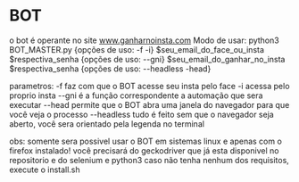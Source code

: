 # BOT
o bot é operante no site www.ganharnoinsta.com
Modo de usar:
python3 BOT_MASTER.py {opções de uso: -f -i} $seu_email_do_face_ou_insta $respectiva_senha {opções de uso: --gni} $seu_email_do_ganhar_no_insta $respectiva_senha {opções de uso: --headless -head}

parametros:
-f faz com que o BOT acesse seu insta pelo face
-i acessa pelo proprio insta
--gni é a função correspondente a automação que sera executar
--head permite que o BOT abra uma janela do navegador para que você veja o processo
--headless tudo é feito sem que o navegador seja aberto, você sera orientado pela legenda no terminal

obs: somente sera possivel usar o BOT em sistemas linux e apenas com o firefox instalado!
você precisará do geckodriver que já esta disponivel no repositorio e do selenium e python3
caso não tenha nenhum dos requisitos, execute o install.sh

